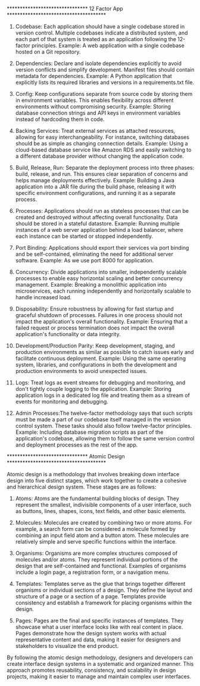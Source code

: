 *******************************         12 Factor App          **************************************

1. Codebase: Each application should have a single codebase stored in version control. Multiple codebases indicate a distributed system, and each part of that system is treated as an application following the 12-factor principles.
Example: A web application with a single codebase hosted on a Git repository.

2. Dependencies: Declare and isolate dependencies explicitly to avoid version conflicts and simplify development. Manifest files should contain metadata for dependencies.
Example: A Python application that explicitly lists its required libraries and versions in a requirements.txt file.


3. Config: Keep configurations separate from source code by storing them in environment variables. This enables flexibility across different environments without compromising security.
Example: Storing database connection strings and API keys in environment variables instead of hardcoding them in code.

4. Backing Services: Treat external services as attached resources, allowing for easy interchangeability. For instance, switching databases should be as simple as changing connection details.
Example: Using a cloud-based database service like Amazon RDS and easily switching to a different database provider without changing the application code.


5. Build, Release, Run: Separate the deployment process into three phases: build, release, and run. This ensures clear separation of concerns and helps manage deployments effectively.
Example: Building a Java application into a JAR file during the build phase, releasing it with specific environment configurations, and running it as a separate process.

6. Processes: Applications should run as stateless processes that can be created and destroyed without affecting overall functionality. Data should be stored in a stateful datastore.
Example: Running multiple instances of a web server application behind a load balancer, where each instance can be started or stopped independently.  

7. Port Binding: Applications should export their services via port binding and be self-contained, eliminating the need for additional server software.
Example: As we use port 8000 for application.

8. Concurrency: Divide applications into smaller, independently scalable processes to enable easy horizontal scaling and better concurrency management.
Example: Breaking a monolithic application into microservices, each running independently and horizontally scalable to handle increased load.

9. Disposability: Ensure robustness by allowing for fast startup and graceful shutdown of processes. Failures in one process should not impact the application's overall functionality.
Example: Ensuring that a failed request or process termination does not impact the overall application's functionality or data integrity.

10. Development/Production Parity: Keep development, staging, and production environments as similar as possible to catch issues early and facilitate continuous deployment.
Example: Using the same operating system, libraries, and configurations in both the development and production environments to avoid unexpected issues.

11. Logs: Treat logs as event streams for debugging and monitoring, and don't tightly couple logging to the application.
Example: Storing application logs in a dedicated log file and treating them as a stream of events for monitoring and debugging.

12. Admin Processes:The twelve-factor methodology says that such scripts must be made a part of our codebase itself managed in the version control system. These tasks should also follow twelve-factor principles.
Example: Including database migration scripts as part of the application's codebase, allowing them to follow the same version control and deployment processes as the rest of the app.

*******************************         Atomic Design          **************************************

Atomic design is a methodology that involves breaking down interface design into five distinct stages, which work together to create a cohesive and hierarchical design system. These stages are as follows:

1. Atoms: Atoms are the fundamental building blocks of design. They represent the smallest, indivisible components of a user interface, such as buttons, lines, shapes, icons, text fields, and other basic elements.

2. Molecules: Molecules are created by combining two or more atoms. For example, a search form can be considered a molecule formed by combining an input field atom and a button atom. These molecules are relatively simple and serve specific functions within the interface.

3. Organisms: Organisms are more complex structures composed of molecules and/or atoms. They represent individual portions of the design that are self-contained and functional. Examples of organisms include a login page, a registration form, or a navigation menu.

4. Templates: Templates serve as the glue that brings together different organisms or individual sections of a design. They define the layout and structure of a page or a section of a page. Templates provide consistency and establish a framework for placing organisms within the design.

5. Pages: Pages are the final and specific instances of templates. They showcase what a user interface looks like with real content in place. Pages demonstrate how the design system works with actual representative content and data, making it easier for designers and stakeholders to visualize the end product.

By following the atomic design methodology, designers and developers can create interface design systems in a systematic and organized manner. This approach promotes reusability, consistency, and scalability in design projects, making it easier to manage and maintain complex user interfaces.